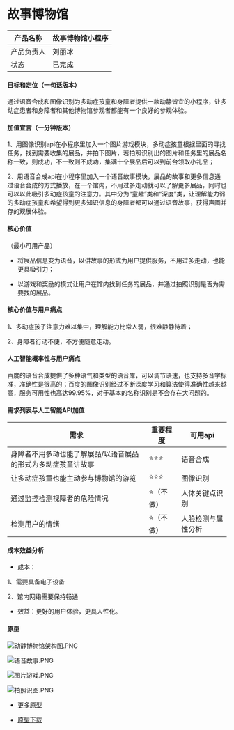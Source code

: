 # 故事博物馆

| 产品名称  |故事博物馆小程序  |
| -------- |-------- |
| 产品负责人 |刘丽冰 |
| 状态  | 已完成 |

#### 目标和定位（一句话版本）

通过语音合成和图像识别为多动症孩童和身障者提供一款动静皆宜的小程序，让多动症患者和身障者和其他博物馆参观者都能有一个良好的参观体验。

#### 加值宣言（一分钟版本）

1、用图像识别api在小程序里加入一个图片游戏模块，多动症孩童根据里面的寻找任务，找到需要收集的展品，并拍下图片，若拍照识别出的图片和任务里的展品名称一致，则成功，不一致则不成功，集满十个展品后可以到前台领取小礼品；

2、用语音合成api在小程序里加入一个语音故事模块，展品的故事和更多信息通过语音合成的方式播放，在一个馆内，不用过多走动就可以了解更多展品，同时也可以以此吸引多动症孩童的注意力。其中分为“童趣”类和“深度”类，让理解能力弱的多动症孩童和希望得到更多知识信息的身障者都可以通过语音故事，获得声画并存的观展体验。

#### 核心价值

（最小可用产品）

- 将展品信息变为语音，以讲故事的形式为用户提供服务，不用过多走动，也能更具吸引力；

- 以游戏和奖励的模式让用户在馆内找到任务的展品，并通过拍照识别是否为需要找的展品。

#### 核心价值与用户痛点 

1、多动症孩子注意力难以集中，理解能力比常人弱，很难静静待着；

2、身障者行动不便，不方便随意走动。

#### 人工智能概率性与用户痛点

百度的语音合成提供了多种语气和类型的语音库，可以调节语速，也支持多音字标准，准确性是很高的；百度的图像识别经过不断深度学习和算法使得准确性越来越高，服务可用性也高达99.95%，对于基本的名称识别是不会存在大问题的。

#### 需求列表与人工智能API加值

|需求|重要程度|可用api|
---|---|---
|身障者不用多动也能了解展品/以语音展品的形式为多动症孩童讲故事|⭐⭐⭐|语音合成|
|让多动症孩童也能主动参与博物馆的游览|⭐⭐⭐|图像识别|
|通过监控检测视障者的危险情况|⭐（不做）|人体关键点识别|
|检测用户的情绪|⭐（不做）|人脸检测与属性分析|


#### 成本效益分析

- 成本：

1、需要具备电子设备

2、馆内网络需要保持畅通

- 效益：更好的用户体验，更具人性化。

#### 原型

![动静博物馆架构图.PNG](https://upload-images.jianshu.io/upload_images/9460880-edff144478d574ea.PNG?imageMogr2/auto-orient/strip%7CimageView2/2/w/1240)

![语音故事.PNG](https://upload-images.jianshu.io/upload_images/9460880-c2dbece31ea35e78.PNG?imageMogr2/auto-orient/strip%7CimageView2/2/w/1240)

![图片游戏.PNG](https://upload-images.jianshu.io/upload_images/9460880-a181c198193cf11d.PNG?imageMogr2/auto-orient/strip%7CimageView2/2/w/1240)

![拍照识图.PNG](https://upload-images.jianshu.io/upload_images/9460880-15bb7d10ed1971e2.PNG?imageMogr2/auto-orient/strip%7CimageView2/2/w/1240)


- [更多原型](http://nfunm055.gitee.io/auapi)

- [原型下载](https://github.com/NFUNM055/auapi)



